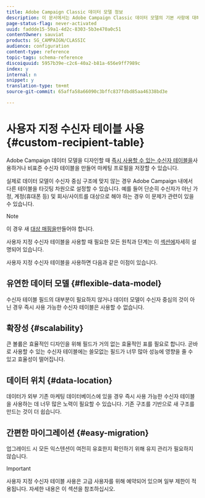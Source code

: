 ```yaml
---
title: Adobe Campaign Classic 데이터 모델 정보
description: 이 문서에서는 Adobe Campaign Classic 데이터 모델의 기본 사항에 대해 설명합니다.
page-status-flag: never-activated
uuid: faddde15-59a1-4d2c-8303-5b3e470a0c51
contentOwner: sauviat
products: SG_CAMPAIGN/CLASSIC
audience: configuration
content-type: reference
topic-tags: schema-reference
discoiquuid: 5957b39e-c2c6-40a2-b81a-656e9ff7989c
index: y
internal: n
snippet: y
translation-type: tm+mt
source-git-commit: 65affa58a66090c3bffc837fdbd85aa46338bd3e

---
```



# 사용자 지정 수신자 테이블 사용{#custom-recipient-table}

Adobe Campaign 데이터 모델을 디자인할 때 [즉시 사용할 수 있는 수신자 테이블을](../../configuration/using/default-recipient-table.md)사용하거나 비표준 수신자 테이블을 만들어 마케팅 프로필을 저장할 수 있습니다.

실제로 데이터 모델이 수신자 중심 구조에 맞지 않는 경우 Adobe Campaign 내에서 다른 테이블을 타깃팅 차원으로 설정할 수 있습니다. 예를 들어 단순히 수신자가 아닌 가정, 계정(휴대폰 등) 및 회사/사이트를 대상으로 해야 하는 경우 이 문제가 관련이 있을 수 있습니다.

>[!NOTE]
>
>이 경우 새 [대상 매핑을](../../configuration/using/target-mapping.md)만들어야 합니다.

사용자 지정 수신자 테이블을 사용할 때 필요한 모든 원칙과 단계는 이 [섹션에](../../configuration/using/about-custom-recipient-table.md)자세히 설명되어 있습니다.

사용자 지정 수신자 테이블을 사용하면 다음과 같은 이점이 있습니다.

## 유연한 데이터 모델 {#flexible-data-model}

수신자 테이블 필드의 대부분이 필요하지 않거나 데이터 모델이 수신자 중심의 것이 아닌 경우 즉시 사용 가능한 수신자 테이블은 사용할 수 없습니다.

## 확장성 {#scalability}

큰 볼륨은 효율적인 디자인을 위해 필드가 거의 없는 효율적인 표를 필요로 합니다. 곧바로 사용할 수 있는 수신자 테이블에는 쓸모없는 필드가 너무 많아 성능에 영향을 줄 수 있고 효율성이 떨어집니다.

## 데이터 위치 {#data-location}

데이터가 외부 기존 마케팅 데이터베이스에 있을 경우 즉시 사용 가능한 수신자 테이블을 사용하는 데 너무 많은 노력이 필요할 수 있습니다. 기존 구조를 기반으로 새 구조를 만드는 것이 더 쉽습니다.

## 간편한 마이그레이션 {#easy-migration}

업그레이드 시 모든 익스텐션이 여전히 유효한지 확인하기 위해 유지 관리가 필요하지 않습니다.

>[!IMPORTANT]
>
>사용자 지정 수신자 테이블 사용은 고급 사용자를 위해 예약되어 있으며 일부 제한이 적용됩니다. 자세한 내용은 이 섹션을 참조하십시오.
